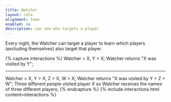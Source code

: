 ```yaml
---
title: Watcher
layout: role
alignment: town
enabled: no
description: can see who targets a player
---
```


Every night, the Watcher can target a player to learn which players (excluding themselves) also target that player.

{% capture interactions %}
Watcher > X, Y > X;
Watcher returns "X was visited by Y";

---
Watcher > X, Y > X, Z > X, W > X;
Watcher returns "X was visited by Y + Z + W";
Three different people visited player X so Watcher receives the names of three different players;
{% endcapture %}
{% include interactions.html content=interactions %}
